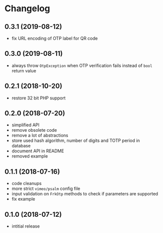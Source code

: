 # Changelog

## 0.3.1 (2019-08-12)
- fix URL encoding of OTP label for QR code

## 0.3.0 (2019-08-11)
- always throw `OtpException` when OTP verification fails instead of `bool` 
  return value

## 0.2.1 (2018-10-20)
- restore 32 bit PHP support

## 0.2.0 (2018-07-20)
- simplified API
- remove obsolete code
- remove a lot of abstractions
- store used hash algorithm, number of digits and TOTP period in database
- document API in README
- removed example

## 0.1.1 (2018-07-16)
- code cleanups
- more strict `vimeo/psalm` config file
- input validation on `FrkOtp` methods to check if parameters are supported
- fix example

## 0.1.0 (2018-07-12)
- intitial release
